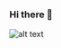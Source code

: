 ### Hi there 👋

<!--
**Thachsaudoi/Thachsaudoi** is a ✨ _special_ ✨ repository because its `README.md` (this file) appears on your GitHub profile.

Here are some ideas to get you started:

- 🔭 I’m currently working on ...
- 🌱 I’m currently learning ...
- 👯 I’m looking to collaborate on ...
- 🤔 I’m looking for help with ...
- 💬 Ask me about ...
- 📫 How to reach me: ...
- 😄 Pronouns: ...
- ⚡ Fun fact: ...
-->
![alt text]([http://url/to/img.png](https://www.google.com/url?sa=i&url=https%3A%2F%2Fwww.pexels.com%2Fsearch%2Fmountains%2F&psig=AOvVaw2N4mCpbaLVn7ZUGntSynwI&ust=1673071614546000&source=images&cd=vfe&ved=0CBAQjRxqFwoTCLiPpsyjsvwCFQAAAAAdAAAAABAU))
